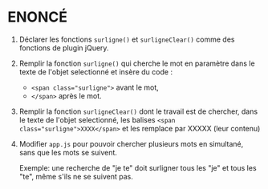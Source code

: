 # ENONCÉ

1. Déclarer les fonctions `surligne()` et `surligneClear()`
   comme des fonctions de plugin jQuery.

2. Remplir la fonction `surligne()` qui cherche le mot en
   paramètre dans le texte de l'objet selectionné et
   insère du code :
   * `<span class="surligne">` avant le mot,
   * `</span>` après le mot.

3. Remplir la fonction `surligneClear()` dont le travail est
   de chercher, dans le texte de l'objet selectionné, 
   les balises `<span class="surligne">XXXX</span>`
   et les remplace par XXXXX (leur contenu)

4. Modifier `app.js` pour pouvoir chercher plusieurs mots
   en simultané, sans que les mots se suivent.
   
   Exemple: une recherche de "je te" doit surligner tous les "je" et tous les "te", même s'ils ne se suivent pas.
